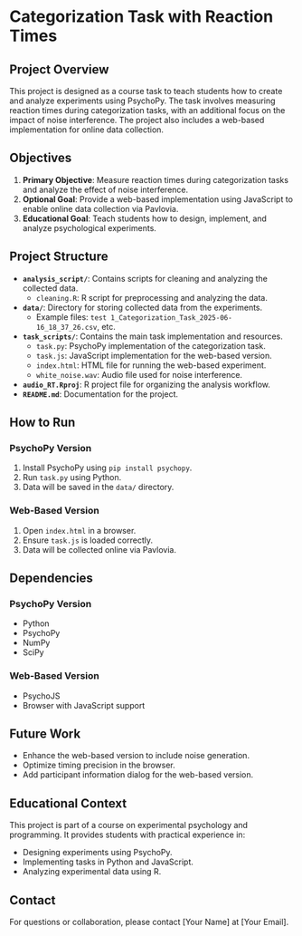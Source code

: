 # Categorization Task with Reaction Times

## Project Overview
This project is designed as a course task to teach students how to create and analyze experiments using PsychoPy. The task involves measuring reaction times during categorization tasks, with an additional focus on the impact of noise interference. The project also includes a web-based implementation for online data collection.

## Objectives
1. **Primary Objective**: Measure reaction times during categorization tasks and analyze the effect of noise interference.
2. **Optional Goal**: Provide a web-based implementation using JavaScript to enable online data collection via Pavlovia.
3. **Educational Goal**: Teach students how to design, implement, and analyze psychological experiments.

## Project Structure
- **`analysis_script/`**: Contains scripts for cleaning and analyzing the collected data.
  - `cleaning.R`: R script for preprocessing and analyzing the data.
- **`data/`**: Directory for storing collected data from the experiments.
  - Example files: `test 1_Categorization_Task_2025-06-16_18_37_26.csv`, etc.
- **`task_scripts/`**: Contains the main task implementation and resources.
  - `task.py`: PsychoPy implementation of the categorization task.
  - `task.js`: JavaScript implementation for the web-based version.
  - `index.html`: HTML file for running the web-based experiment.
  - `white_noise.wav`: Audio file used for noise interference.
- **`audio_RT.Rproj`**: R project file for organizing the analysis workflow.
- **`README.md`**: Documentation for the project.

## How to Run
### PsychoPy Version
1. Install PsychoPy using `pip install psychopy`.
2. Run `task.py` using Python.
3. Data will be saved in the `data/` directory.

### Web-Based Version
1. Open `index.html` in a browser.
2. Ensure `task.js` is loaded correctly.
3. Data will be collected online via Pavlovia.

## Dependencies
### PsychoPy Version
- Python
- PsychoPy
- NumPy
- SciPy

### Web-Based Version
- PsychoJS
- Browser with JavaScript support

## Future Work
- Enhance the web-based version to include noise generation.
- Optimize timing precision in the browser.
- Add participant information dialog for the web-based version.

## Educational Context
This project is part of a course on experimental psychology and programming. It provides students with practical experience in:
- Designing experiments using PsychoPy.
- Implementing tasks in Python and JavaScript.
- Analyzing experimental data using R.

## Contact
For questions or collaboration, please contact [Your Name] at [Your Email].
